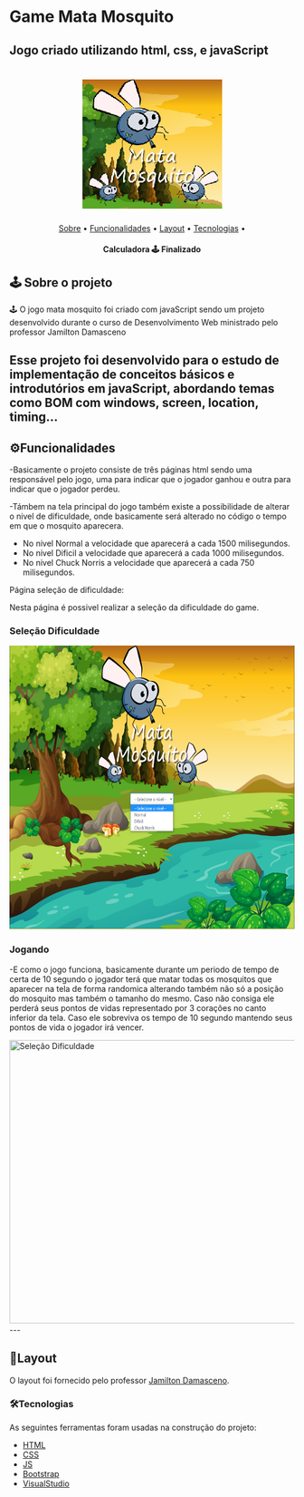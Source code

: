 # Game Mata Mosquito
## Jogo criado utilizando html, css, e javaScript
<h1 align="center">
  <img title="Mata Mosquito" src="imagens/logo.png" />
</h1>

<p align="center">
 <a href="#sobre-o-projeto">Sobre</a> •
 <a href="#funcionalidades">Funcionalidades</a> •
 <a href="#layout">Layout</a> • 
 <a href="#tecnologias">Tecnologias</a> • 
</p>

<h4 align="center"> 
	 Calculadora 🕹️ Finalizado
</h4>

## 🕹️ Sobre o projeto

🕹️ O jogo mata mosquito foi criado com javaScript sendo um projeto desenvolvido durante o curso de Desenvolvimento Web ministrado pelo professor Jamilton Damasceno

Esse projeto foi desenvolvido para o estudo de implementação de conceitos básicos e introdutórios em javaScript, abordando temas como BOM com windows, screen, location, 
timing...
---

## ⚙Funcionalidades

-Basicamente o projeto consiste de três páginas html sendo uma responsável pelo jogo, uma para indicar que o jogador ganhou e outra para indicar que o jogador perdeu. 

-Támbem na tela principal do jogo também existe a possibilidade de alterar o nivel de dificuldade, onde basicamente será alterado no código o tempo em que o mosquito aparecera.
  - No nivel Normal a velocidade que aparecerá a cada 1500 milisegundos.
  - No nivel Dificil a velocidade que aparecerá a cada 1000 milisegundos.
  - No nivel Chuck Norris a velocidade que aparecerá a cada 750 milisegundos.

  Página seleção de dificuldade:
  
  Nesta página é possivel realizar a seleção da dificuldade do game.
  
  <h3>Seleção Dificuldade</h3>
  <img title="Seleção Dificuldade" src="imagens/tela_selecao_dificuldade.png" width="700" height="500"/>
  
  <h3>Jogando</h3>
  
  -E como o jogo funciona, basicamente durante um periodo de tempo de certa de 10 segundo o jogador terá que matar todas os mosquitos que aparecer na tela de forma randomica alterando
  também não só a posição do mosquito mas também o tamanho do mesmo. Caso não consiga ele perderá seus pontos de vidas representado por 3 corações no canto inferior da tela.
  Caso ele sobreviva os tempo de 10 segundo mantendo seus pontos de vida o jogador irá vencer.
  
  <img title="Seleção Dificuldade" src="gif/jogando.gif" width="700" height="500"/>
  ---

## 🎨Layout

O layout foi fornecido pelo professor 
[Jamilton Damasceno](https://www.linkedin.com/in/jamiltondamasceno/).


### 🛠Tecnologias

As seguintes ferramentas foram usadas na construção do projeto:

- [HTML](https://www.w3schools.com/html/default.asp)
- [CSS](https://www.w3schools.com/css/)
- [JS](https://developer.mozilla.org/pt-BR/docs/Web/JavaScript)
- [Bootstrap](https://getbootstrap.com/)
- [VisualStudio](https://visualstudio.microsoft.com/pt-br/)
